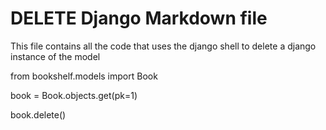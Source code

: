 # DELETE Django Markdown file

This file contains all the code that uses the django shell to delete a django instance of the model

from bookshelf.models import Book

book = Book.objects.get(pk=1)

book.delete()
